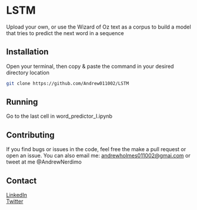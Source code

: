 # LSTM

Upload your own, or use the Wizard of Oz text as a corpus to build a model that tries to predict the next word in a sequence

## Installation

Open your terminal, then copy & paste the command in your desired directory location

```bash
git clone https://github.com/Andrew011002/LSTM
```

## Running
Go to the last cell in word_predictor_I.ipynb

## Contributing
If you find bugs or issues in the code, feel free the make a pull request or open an issue. You can also email me: andrewholmes011002@gmai.com or tweet at me @AndrewNerdimo

## Contact
[LinkedIn](https://www.linkedin.com/in/andrewmicholmes/) <br />
[Twitter](https://twitter.com/AndrewNerdimo)
